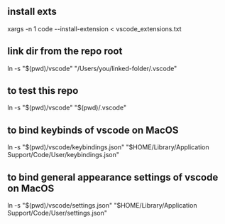 ## install exts

xargs -n 1 code --install-extension < vscode_extensions.txt

## link dir from the repo root
ln -s "$(pwd)/vscode" "/Users/you/linked-folder/.vscode"


## to test this repo
ln -s "$(pwd)/vscode" "$(pwd)/.vscode"

## to bind keybinds of vscode on MacOS
ln -s "$(pwd)/vscode/keybindings.json" "$HOME/Library/Application Support/Code/User/keybindings.json"

## to bind general appearance settings of vscode on MacOS
ln -s "$(pwd)/vscode/settings.json" "$HOME/Library/Application Support/Code/User/settings.json"
